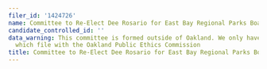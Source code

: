 ```yaml
---
filer_id: '1424726'
name: Committee to Re-Elect Dee Rosario for East Bay Regional Parks Board 2020
candidate_controlled_id: ''
data_warning: This committee is formed outside of Oakland. We only have data on committees
  which file with the Oakland Public Ethics Commission
title: Committee to Re-Elect Dee Rosario for East Bay Regional Parks Board 2020
---
```

